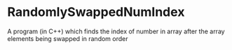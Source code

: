 # RandomlySwappedNumIndex
A program (in C++) which finds the index of number in array after the array elements being swapped in random order
